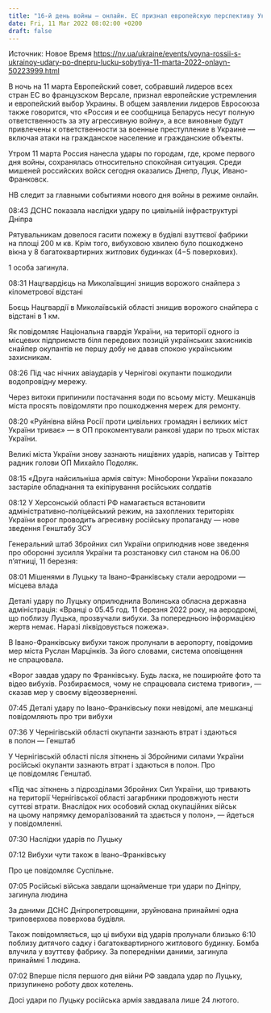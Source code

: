 ```yaml
---
title: "16-й день войны — онлайн. ЕС признал европейскую перспективу Украины, РФ нанесла удары по Луцку, Днепру, Ивано-Франковску"
date: Fri, 11 Mar 2022 08:02:00 +0200
draft: false
---
```

Источник: Новое Время https://nv.ua/ukraine/events/voyna-rossii-s-ukrainoy-udary-po-dnepru-lucku-sobytiya-11-marta-2022-onlayn-50223999.html


В ночь на 11 марта Европейский совет, собравший лидеров всех стран ЕС во французском Версале, признал европейские устремления и европейский выбор Украины. В общем заявлении лидеров Евросоюза также говорится, что «Россия и ее сообщница Беларусь несут полную ответственность за эту агрессивную войну», а все виновные будут привлечены к ответственности за военные преступление в Украине — включая атаки на гражданское население и гражданские объекты.

Утром 11 марта Россия нанесла удары по городам, где, кроме первого дня войны, сохранялась относительно спокойная ситуация. Среди мишеней российских войск сегодня оказались Днепр, Луцк, Ивано-Франковск.

НВ следит за главными событиями нового дня войны в режиме онлайн.

08:43 ДСНС показала наслідки удару по цивільній інфраструктурі Дніпра

Рятувальникам довелося гасити пожежу в будівлі взуттєвої фабрики на площі 200 м кв. Крім того, вибуховою хвилею було пошкоджено вікна у 8 багатоквартирних житлових будинках (4−5 поверхових).



1 особа загинула.

08:31 Нацгвардієць на Миколаївщині знищив ворожого снайпера з кілометрової відстані

Боєць Нацгвардії в Миколаївській області знищив ворожого снайпера с відстані в 1 км.

Як повідомляє Національна гвардія України, на території одного із місцевих підприємств біля передових позицій українських захисників снайпер окупантів не першу добу не давав спокою українським захисникам.

08:26 Під час нічних авіаударів у Чернігові окупанти пошкодили водопровідну мережу.

Через витоки припинили постачання води по всьому місту. Мешканців міста просять повідомляти про пошкодження мереж для ремонту.

08:20 «Руйнівна війна Росії проти цивільних громадян і великих міст України триває» — в ОП прокоментували ранкові удари по трьох містах України.

Великі міста України знову зазнають нищівних ударів, написав у Твіттер радник голови ОП Михайло Подоляк.

08:15 «Друга найсильніша армія світу»: Міноборони України показало застаріле обладнання та екіпірування російських солдатів

08:12 У Херсонській області РФ намагається встановити адміністративно-поліцейський режим, на захоплених територіях України ворог проводить агресивну російську пропаганду — нове зведення Генштабу ЗСУ

Генеральний штаб Збройних сил України оприлюднив нове зведення про оборонні зусилля України та розстановку сил станом на 06.00 п’ятниці, 11 березня:

08:01 Мішенями в Луцьку та Івано-Франківську стали аеродроми — місцева влада 

Деталі удару по Луцьку оприлюднила Волинська обласна державна адміністрація: «Вранці о 05.45 год. 11 березня 2022 року, на аеродромі, що поблизу Луцька, прозвучали вибухи. За попередньою інформацією жертв немає. Наразі ліквідовується пожежа».

В Івано-Франківську вибухи також пролунали в аеропорту, повідомив мер міста Руслан Марцінків. За його словами, система оповіщення не спрацювала.

«Ворог завдав удару по Франківську. Будь ласка, не поширюйте фото та відео вибухів. Розбираємося, чому не спрацювала система тривоги», — сказав мер у своєму відеозверненні.

07:45 Деталі удару по Івано-Франківську поки невідомі, але мешканці повідомляють про три вибухи

07:36 У Чернігівській області окупанти зазнають втрат і здаються в полон — Генштаб

У Чернігівській області після зіткнень зі Збройними силами України російські окупанти зазнають втрат і здаються в полон. Про це повідомляє Генштаб.

«Під час зіткнень з підрозділами Збройних Сил України, що тривають на території Чернігівської області загарбники продовжують нести суттєві втрати. Внаслідок них особовий склад окупаційних військ на цьому напрямку деморалізований та здається у полон», — йдеться у повідомленні.

07:30 Наслідки ударів по Луцьку

07:12 Вибухи чути також в Івано-Франківську

Про це повідомляє Суспільне.

07:05 Російські війська завдали щонайменше три удари по Дніпру, загинула людина

За даними ДСНС Дніпропетровщини, зруйнована принаймні одна триповерхова поверхова будівля.

Також повідомляється, що ці вибухи від ударів пролунали близько 6:10 поблизу дитячого садку і багатоквартирного житлового будинку. Бомба влучила у взуттєву фабрику. За попередніми даними, загинула принаймні 1 людина.

07:02 Вперше після першого дня війни РФ завдала удар по Луцьку, призупинено роботу двох котелень.

Досі удари по Луцьку російська армія завдавала лише 24 лютого.
